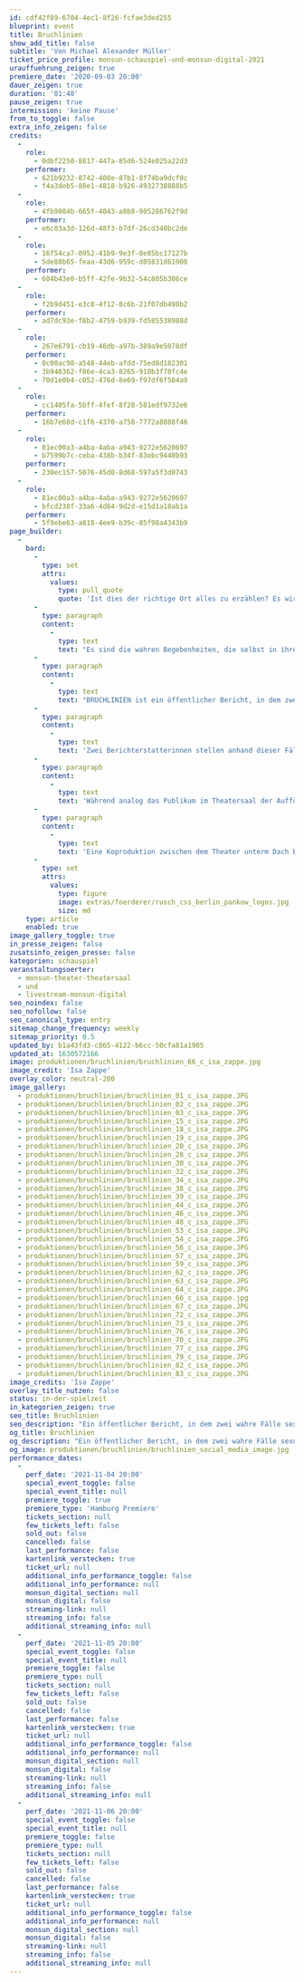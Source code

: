 ```yaml
---
id: cdf42f89-6704-4ec1-8f26-fcfae3ded255
blueprint: event
title: Bruchlinien
show_add_title: false
subtitle: 'Von Michael Alexander Müller'
ticket_price_profile: monsun-schauspiel-und-monsun-digital-2021
urauffuehrung_zeigen: true
premiere_date: '2020-09-03 20:00'
dauer_zeigen: true
duration: '01:40'
pause_zeigen: true
intermission: 'keine Pause'
from_to_toggle: false
extra_info_zeigen: false
credits:
  -
    role:
      - 0dbf2250-8817-447a-85d6-524e025a22d3
    performer:
      - 621b9232-8742-408e-87b1-8f74ba9dcf0c
      - f4a3deb5-88e1-4818-b926-4932738888b5
  -
    role:
      - 4fb9084b-665f-4043-a8b8-905286762f9d
    performer:
      - e6c03a3d-126d-48f3-b7df-26cd340bc2de
  -
    role:
      - 16f54ca7-0952-41b9-9e3f-0e85bc17127b
      - 5de88b65-feaa-43d6-959c-d05831d61908
    performer:
      - 604b43e0-b5ff-42fe-9b32-54c805b306ce
  -
    role:
      - f2b9d451-e3c8-4f12-8c6b-21f07db498b2
    performer:
      - ad7dc93e-f8b2-4759-b939-fd585538988d
  -
    role:
      - 267e6791-cb19-46db-a97b-389a9e5078df
    performer:
      - 0c00ac98-a548-44eb-afdd-75ed8d182301
      - 3b946362-f86e-4ca3-8265-910b3f78fc4e
      - 70d1e0b4-c052-476d-8e69-f97df6f584a9
  -
    role:
      - cc1405fa-5bff-4fef-8f28-581edf9732e6
    performer:
      - 16b7e68d-c1f6-4370-a758-7772a8888f46
  -
    role:
      - 81ec00a3-a4ba-4aba-a943-9272e5620697
      - b7599b7c-ceba-438b-b34f-83ebc9440b93
    performer:
      - 230ec157-5076-45d0-8d68-597a5f3d0743
  -
    role:
      - 81ec00a3-a4ba-4aba-a943-9272e5620697
      - bfcd238f-33a6-4d84-9d2d-e15d1a18ab1a
    performer:
      - 5f9ebe63-a818-4ee9-b39c-85f98a4343b9
page_builder:
  -
    bard:
      -
        type: set
        attrs:
          values:
            type: pull_quote
            quote: 'Ist dies der richtige Ort alles zu erzählen? Es wird nie den richtigen Ort geben. Jeder Ort ist ein Ort der Unsicherheit. Gibt es eine Zeit, in der ausgesprochen werden muss, was geschehen ist? Den Zeitpunkt weißt nicht einmal du selbst. Du meinst es geschieht. Es geschieht, weil es muss, nicht, weil du es willst. Es geschieht, weil etwas nicht Erklärbares aus dir herausdrängt. Du kannst es nicht mehr aufhalten. Du kannst nicht anders.'
      -
        type: paragraph
        content:
          -
            type: text
            text: "Es sind die wahren Begebenheiten, die selbst in ihrer Fiktion, am besten die Hardware Mensch beschreiben. Erzählungen aus dem Leben schaffen die Authentizität, die es braucht, um zu berühren und zu verführen. In einer Gesellschaft, in der alles frei verfügbar und abrufbar zu sein scheint, in der jederzeit alles zu erklären, zu belegen, zu beurteilen und zu rechtfertigen ist und die Transparenz immer wieder gefordert wird, findet das nicht Fassbare im Verborgenen statt.\_"
      -
        type: paragraph
        content:
          -
            type: text
            text: "BRUCHLINIEN ist ein öffentlicher Bericht, in dem zwei wahre, aus persönlichkeitsrechtlichen Gründen anonym gehaltene Fälle sexuellen Missbrauchs verhandelt werden. Da ist das Mädchen, das von ihrem Stiefvater jahrelang unter den Augen ihrer Mutter missbraucht wurde, und der Junge, der von seinem Jugendbetreuer eines Eisenbahnvereins über mehrere Jahre hinweg vergewaltigt wurde. Zwei Kinder, eingeschüchtert und gefangen in ein System aus Verrat, Manipulation, psychischem Druck und brutaler Gewalt im vertrauten Umfeld. Zwei Kinder, die das Erlebte über Jahre verdrängt und aus Angst und Schamgefühl geheim gehalten haben. Jahre später erst können sie sich ihrer Vergangenheit stellen, brechen das Schweigen und stellen Strafanzeige.\_"
      -
        type: paragraph
        content:
          -
            type: text
            text: 'Zwei Berichterstatterinnen stellen anhand dieser Fälle von sexualisierter Gewalt gemeinsam mit den Zuschauerinnen die eigene Urteilskraft auf den Prüfstand und hinterfragen: Wem schenken wir Vertrauen, wem glauben wir, wem nicht, warum nicht, warum so und nicht anders? Es geht um Urteile und um Vorurteile und nicht zuletzt um die Debatte über patriarchale Strukturen, Macht und Gewalt, über Konsens und Respekt. Ein Strudel von Fakten, Aussagen, Urteilen und Emotionen wird erzeugt, zu der eine eigene Haltung gefordert wird. Es findet ein berührendes Wechselspiel zwischen Wahrheit und Lüge, Glaube und Zweifel, Distanz und Intimität, zwischen Hinsehen und Wegsehen statt.'
      -
        type: paragraph
        content:
          -
            type: text
            text: 'Während analog das Publikum im Theatersaal der Aufführung beiwohnt, verfolgt das Online Publikum die Vorstellungen simultan per Livestream über die gängige ZOOM Plattform und nehmen aktiv am Bühnengeschehen teil. Im Live-Chat kann sich das Online Publikum mit anderen austauschen, live mitreden und diskutieren. Moderiert wird das virtuelle Community-Viewing von Mitgliedern des Produktionsteams, die Auskunft geben über die Inszenierung und einzelne Wortbeiträge und Fragen für die Bühne freischalten, die wiederum von den Schauspieler*innen im Theater aufgegriffen werden. Darüber hinaus wird das Online Publikum zu Interaktionen aufgefordert, die zurück auf die Bühne wirken und so die visuelle Gestaltung der analogen Bühnenästhetik mitbestimmen. Ziel ist es, zeitgleich eine analoge und digitale Gemeinschaft und Austauschplattform herzustellen für eine Diskussion über sexuellen Missbrauch und sexualisierter Gewalt gegen Kinder und Jugendliche.'
      -
        type: paragraph
        content:
          -
            type: text
            text: 'Eine Koproduktion zwischen dem Theater unterm Dach Berlin und dem monsun.theater Hamburg, gefördert durch  die Ilse und Dr. Horst Rusch Stiftung, die Claussen-Simon-Stiftung, und das Bezirksamt Pankow von Berlin, Amt für Weiterbildung und Kultur.'
      -
        type: set
        attrs:
          values:
            type: figure
            image: extras/foerderer/rusch_css_berlin_pankow_logos.jpg
            size: md
    type: article
    enabled: true
image_gallery_toggle: true
in_presse_zeigen: false
zusatsinfo_zeigen_presse: false
kategorien: schauspiel
veranstaltungsoerter:
  - monsun-theater-theatersaal
  - und
  - livestream-monsun-digital
seo_noindex: false
seo_nofollow: false
seo_canonical_type: entry
sitemap_change_frequency: weekly
sitemap_priority: 0.5
updated_by: b1a43fd3-c865-4122-b6cc-50cfa81a1985
updated_at: 1630572166
image: produktionen/bruchlinien/bruchlinien_66_c_isa_zappe.jpg
image_credit: 'Isa Zappe'
overlay_color: neutral-200
image_gallery:
  - produktionen/bruchlinien/bruchlinien_01_c_isa_zappe.JPG
  - produktionen/bruchlinien/bruchlinien_02_c_isa_zappe.JPG
  - produktionen/bruchlinien/bruchlinien_03_c_isa_zappe.JPG
  - produktionen/bruchlinien/bruchlinien_15_c_isa_zappe.JPG
  - produktionen/bruchlinien/bruchlinien_18_c_isa_zappe.JPG
  - produktionen/bruchlinien/bruchlinien_19_c_isa_zappe.JPG
  - produktionen/bruchlinien/bruchlinien_20_c_isa_zappe.JPG
  - produktionen/bruchlinien/bruchlinien_28_c_isa_zappe.JPG
  - produktionen/bruchlinien/bruchlinien_30_c_isa_zappe.JPG
  - produktionen/bruchlinien/bruchlinien_32_c_isa_zappe.JPG
  - produktionen/bruchlinien/bruchlinien_34_c_isa_zappe.JPG
  - produktionen/bruchlinien/bruchlinien_38_c_isa_zappe.JPG
  - produktionen/bruchlinien/bruchlinien_39_c_isa_zappe.JPG
  - produktionen/bruchlinien/bruchlinien_44_c_isa_zappe.JPG
  - produktionen/bruchlinien/bruchlinien_46_c_isa_zappe.JPG
  - produktionen/bruchlinien/bruchlinien_48_c_isa_zappe.JPG
  - produktionen/bruchlinien/bruchlinien_53_c_isa_zappe.JPG
  - produktionen/bruchlinien/bruchlinien_54_c_isa_zappe.JPG
  - produktionen/bruchlinien/bruchlinien_56_c_isa_zappe.JPG
  - produktionen/bruchlinien/bruchlinien_57_c_isa_zappe.JPG
  - produktionen/bruchlinien/bruchlinien_59_c_isa_zappe.JPG
  - produktionen/bruchlinien/bruchlinien_62_c_isa_zappe.JPG
  - produktionen/bruchlinien/bruchlinien_63_c_isa_zappe.JPG
  - produktionen/bruchlinien/bruchlinien_64_c_isa_zappe.JPG
  - produktionen/bruchlinien/bruchlinien_66_c_isa_zappe.jpg
  - produktionen/bruchlinien/bruchlinien_67_c_isa_zappe.JPG
  - produktionen/bruchlinien/bruchlinien_72_c_isa_zappe.JPG
  - produktionen/bruchlinien/bruchlinien_73_c_isa_zappe.JPG
  - produktionen/bruchlinien/bruchlinien_76_c_isa_zappe.JPG
  - produktionen/bruchlinien/bruchlinien_70_c_isa_zappe.JPG
  - produktionen/bruchlinien/bruchlinien_77_c_isa_zappe.JPG
  - produktionen/bruchlinien/bruchlinien_79_c_isa_zappe.JPG
  - produktionen/bruchlinien/bruchlinien_82_c_isa_zappe.JPG
  - produktionen/bruchlinien/bruchlinien_83_c_isa_zappe.JPG
image_credits: 'Isa Zappe'
overlay_title_nutzen: false
status: in-der-spielzeit
in_kategorien_zeigen: true
seo_title: Bruchlinien
seo_description: "Ein öffentlicher Bericht, in dem zwei wahre Fälle sexuellen Missbrauchs verhandelt werden. Jahre später erst brechen sie das Schweigen und stellen Anzeige.\_"
og_title: Bruchlinien
og_description: "Ein öffentlicher Bericht, in dem zwei wahre Fälle sexuellen Missbrauchs verhandelt werden. Jahre später erst brechen sie das Schweigen und stellen Anzeige.\_"
og_image: produktionen/bruchlinien/bruchlinien_social_media_image.jpg
performance_dates:
  -
    perf_date: '2021-11-04 20:00'
    special_event_toggle: false
    special_event_title: null
    premiere_toggle: true
    premiere_type: 'Hamburg Premiere'
    tickets_section: null
    few_tickets_left: false
    sold_out: false
    cancelled: false
    last_performance: false
    kartenlink_verstecken: true
    ticket_url: null
    additional_info_performance_toggle: false
    additional_info_performance: null
    monsun_digital_section: null
    monsun_digital: false
    streaming-link: null
    streaming_info: false
    additional_streaming_info: null
  -
    perf_date: '2021-11-05 20:00'
    special_event_toggle: false
    special_event_title: null
    premiere_toggle: false
    premiere_type: null
    tickets_section: null
    few_tickets_left: false
    sold_out: false
    cancelled: false
    last_performance: false
    kartenlink_verstecken: true
    ticket_url: null
    additional_info_performance_toggle: false
    additional_info_performance: null
    monsun_digital_section: null
    monsun_digital: false
    streaming-link: null
    streaming_info: false
    additional_streaming_info: null
  -
    perf_date: '2021-11-06 20:00'
    special_event_toggle: false
    special_event_title: null
    premiere_toggle: false
    premiere_type: null
    tickets_section: null
    few_tickets_left: false
    sold_out: false
    cancelled: false
    last_performance: false
    kartenlink_verstecken: true
    ticket_url: null
    additional_info_performance_toggle: false
    additional_info_performance: null
    monsun_digital_section: null
    monsun_digital: false
    streaming-link: null
    streaming_info: false
    additional_streaming_info: null
---
```

